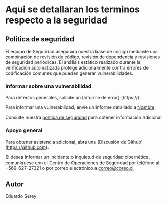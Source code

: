# Aqui se detallaran los terminos respecto a la seguridad

## Politica de seguridad

El equipo de Seguridad asegurara nuestra base de código mediante una combinación de revisión de código, revisión de dependencia y revisiones de seguridad periódicas. El análisis estático realizado durante la verificación automatizada protege adicionalmente contra errores de codificación comunes que pueden generar vulnerabilidades.

### Informar sobre una vulnerabilidad

Para defectos generales, solicite un [Informe de error] (https://)

Para informar una vulnerabilidad, envíe un informe detallado a [Nombre](mailto:correo@coreo.cl).

Consulte nuestra [política de seguridad](https://) para obtener información adicional.

### Apoyo general

Para obtener asistencia adicional, abra una [Discusión de Github] (<https://github.com>).

Si desea informar un incidente o inquietud de seguridad cibernética, comuníquese con el Centro de Operaciones de Seguridad por teléfono al +569-627-27321 o por correo electrónico a correo@coreo.cl.

## Autor

Eduardo Serey
